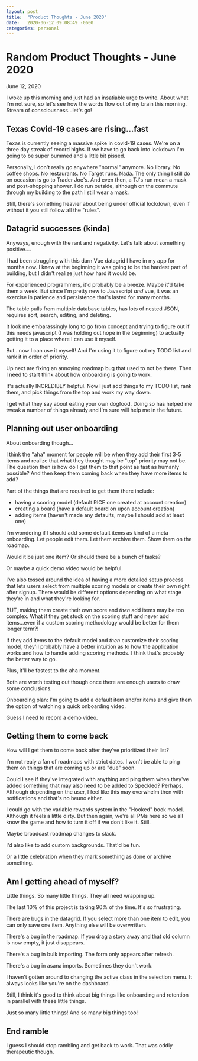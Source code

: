 ```yaml
---
layout: post
title:  "Product Thoughts - June 2020"
date:   2020-06-12 09:08:49 -0600
categories: personal
---
```


# Random Product Thoughts - June 2020
June 12, 2020

I woke up this morning and just had an insatiable urge to write. About what I'm not sure, so let's see how the words flow out of my brain this morning. Stream of consciousness...let's go! 

## Texas Covid-19 cases are rising...fast

Texas is currently seeing a massive spike in covid-19 cases. We're on a three day streak of record highs. If we have to go back into lockdown I'm going to be super bummed and a little bit pissed. 

Personally, I don't really go anywhere "normal" anymore. No library. No coffee shops. No restaurants. No Target runs. Nada. The only thing I still do on occasion is go to Trader Joe's. And even then, a TJ's run mean a mask and post-shopping shower. I do run outside, although on the commute through my building to the path I still wear a mask. 

Still, there's something heavier about being under official lockdown, even if without it you still follow all the "rules". 

## Datagrid successes (kinda)
Anyways, enough with the rant and negativity. Let's talk about something positive....

I had been struggling with this darn Vue datagrid I have in my app for months now. I knew at the beginning it was going to be the hardest part of building, but I didn't realize just how hard it would be. 

For experienced programmers, it'd probably be a breeze. Maybe it'd take them a week. But since I'm pretty new to Javascript _and_ vue, it was an exercise in patience and persistence that's lasted for many months. 

The table pulls from multiple database tables, has lots of nested JSON, requires sort, search, editing, and deleting. 

It look me embarassingly long to go from concept and trying to figure out if this needs javascript (I was holding out hope in the beginning) to actually getting it to a place where I can use it myself. 

But...now I can use it myself! And I'm using it to figure out my TODO list and rank it in order of priority. 

Up next are fixing an annoying roadmap bug that used to not be there. Then I need to start think about how onboarding is going to work. 

It's actually INCREDIBLY helpful. Now I just add things to my TODO list, rank them, and pick things from the top and work my way down. 

I get what they say about eating your own dogfood. Doing so has helped me tweak a number of things already and I'm sure will help me in the future. 

## Planning out user onboarding

About onboarding though...

I think the "aha" moment for people will be when they add their first 3-5 items and realize that what they thought may be "top" priority may not be. The question then is how do I get them to that point as fast as humanly possible? And then keep them coming back when they have more items to add?

Part of the things that are required to get them there include:
* having a scoring model (default RICE one created at account creation)
* creating a board (have a default board on upon account creation)
* adding items (haven't made any defaults, maybe I should add at least one)

I'm wondering if I should add some default items as kind of a meta onboarding. Let people edit them. Let them archive them. Show them on the roadmap. 

Would it be just one item? Or should there be a bunch of tasks?

Or maybe a quick demo video would be helpful.

I've also tossed around the idea of having a more detailed setup process that lets users select from multiple scoring models or create their own right after signup. There would be different options depending on what stage they're in and what they're looking for. 

BUT, making them create their own score and _then_ add items may be too complex. What if they get stuck on the scoring stuff and never add items...even if a custom scoring methodology would be better for them longer term?!

If they add items to the default model and _then_ customize their scoring model, they'll probably have a better intuition as to how the application works and how to handle adding scoring methods. I think that's probably the better way to go.

Plus, it'll be fastest to the aha moment. 

Both are worth testing out though once there are enough users to draw some conclusions. 

Onboarding plan: I'm going to add a default item and/or items and give them the option of watching a quick onboarding video. 

Guess I need to record a demo video.

## Getting them to come back

How will I get them to come back after they've prioritized their list? 

I'm not realy a fan of roadmaps with strict dates. I won't be able to ping them on things that are coming up or are "due" soon.

Could I see if they've integrated with anything and ping them when they've added something that may also need to be added to Speckled? Perhaps. Although depending on the user, I feel like this may overwhelm then with notifications and that's no beuno either.

I could go with the variable rewards system in the "Hooked" book model. Although it feels a little dirty. But then again, we're all PMs here so we all know the game and how to turn it off if we don't like it. Still. 

Maybe broadcast roadmap changes to slack. 

I'd also like to add custom backgrounds. That'd be fun. 

Or a little celebration when they mark something as done or archive something.

## Am I getting ahead of myself?

Little things. So many little things. They all need wrapping up. 

The last 10% of this project is taking 90% of the time. It's so frustrating. 

There are bugs in the datagrid. If you select more than one item to edit, you can only save one item. Anything else will be overwritten. 

There's a bug in the roadmap. If you drag a story away and that old column is now empty, it just disappears. 

There's a bug in bulk importing. The form only appears after refresh. 

There's a bug in asana imports. Sometimes they don't work. 

I haven't gotten around to changing the active class in the selection menu. It always looks like you're on the dashboard.

Still, I think it's good to think about big things like onboarding and retention in parallel with these little things. 

Just so many little things! And so many big things too!

## End ramble

I guess I should stop rambling and get back to work. That was oddly therapeutic though. 